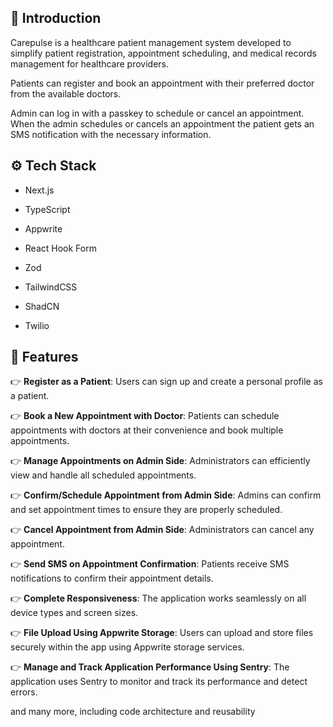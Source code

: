## 🤖 Introduction
Carepulse is a healthcare patient management system developed to simplify patient registration, appointment scheduling, and medical records management for healthcare providers.

Patients can register and book an appointment with their preferred doctor from the available doctors.

Admin can log in with a passkey to schedule or cancel an appointment. When the admin schedules or cancels an appointment the patient gets an SMS notification with the necessary information.
## ⚙️ Tech Stack

- Next.js

- TypeScript

- Appwrite

- React Hook Form

- Zod

- TailwindCSS

- ShadCN

- Twilio

## 🔋 Features

👉 **Register as a Patient**: Users can sign up and create a personal profile as a patient.

👉 **Book a New Appointment with Doctor**: Patients can schedule appointments with doctors at their convenience and book multiple appointments.

👉 **Manage Appointments on Admin Side**: Administrators can efficiently view and handle all scheduled appointments.

👉 **Confirm/Schedule Appointment from Admin Side**: Admins can confirm and set appointment times to ensure they are properly scheduled.

👉 **Cancel Appointment from Admin Side**: Administrators can cancel any appointment.

👉 **Send SMS on Appointment Confirmation**: Patients receive SMS notifications to confirm their appointment details.

👉 **Complete Responsiveness**: The application works seamlessly on all device types and screen sizes.

👉 **File Upload Using Appwrite Storage**: Users can upload and store files securely within the app using Appwrite storage services.

👉 **Manage and Track Application Performance Using Sentry**: The application uses Sentry to monitor and track its performance and detect errors.

and many more, including code architecture and reusability

